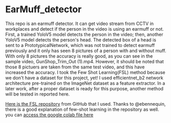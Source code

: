 # EarMuff_detector 

This repo is an earmuff detector. It can get video stream from CCTV in workplaces and detect if the person in the video is using an earmuff or not.
First, a trained YoloV5 model detects the person in the video; then, another YoloV5 model detects the person's head. The detected box of a head is sent to a PrototypicalNetwork, which was not trained to detect earmuff previously and it only has seen 8 pictures of a person with and without muff. With only 8 pictures the accuracy is really good, as you can see in the sample video, GunShop_Trim_Out (1).mp4. However, it should be noted that those 8 pictuers are taken from the same test video, and this have increased the accuracy.
I took the Few Shot Learning(FSL) method because we don't have a dataset for this project, yet! I used efficientnet_b2 network architecture pre-trained on the ImageNet dataset as a feature extractor. In a later work, after a proper dataset is ready for this purpose, another method will be tested in reported here.

[Here is the FSL repository](https://github.com/sicara/easy-few-shot-learning) from GitHub that I used. Thanks to @ebennequin, there is a good explanation of few-shot learning in the repository as well. you can [access the google colab file here](https://colab.research.google.com/github/sicara/easy-few-shot-learning/blob/master/notebooks/my_first_few_shot_classifier.ipynb)
